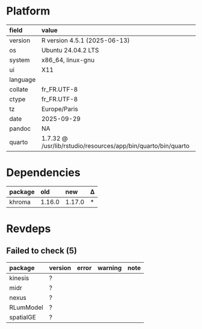 # Platform

|field    |value                                                         |
|:--------|:-------------------------------------------------------------|
|version  |R version 4.5.1 (2025-06-13)                                  |
|os       |Ubuntu 24.04.2 LTS                                            |
|system   |x86_64, linux-gnu                                             |
|ui       |X11                                                           |
|language |                                                              |
|collate  |fr_FR.UTF-8                                                   |
|ctype    |fr_FR.UTF-8                                                   |
|tz       |Europe/Paris                                                  |
|date     |2025-09-29                                                    |
|pandoc   |NA                                                            |
|quarto   |1.7.32 @ /usr/lib/rstudio/resources/app/bin/quarto/bin/quarto |

# Dependencies

|package |old    |new    |Δ  |
|:-------|:------|:------|:--|
|khroma  |1.16.0 |1.17.0 |*  |

# Revdeps

## Failed to check (5)

|package   |version |error |warning |note |
|:---------|:-------|:-----|:-------|:----|
|kinesis   |?       |      |        |     |
|midr      |?       |      |        |     |
|nexus     |?       |      |        |     |
|RLumModel |?       |      |        |     |
|spatialGE |?       |      |        |     |

